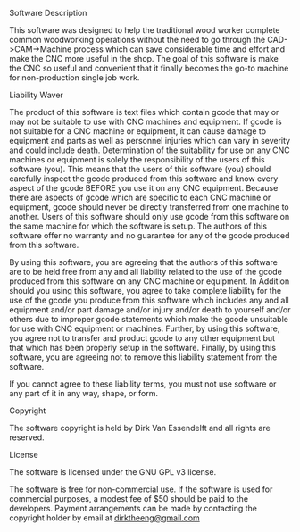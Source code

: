 Software Description

This software was designed to help the traditional wood worker complete common woodworking operations without the need to go through the CAD->CAM->Machine process which can save considerable time and effort and make the CNC more useful in the shop. The goal of this software is make the CNC so useful and convenient that it finally becomes the go-to machine for non-production single job work.

Liability Waver

The product of this software is text files which contain gcode that may or may not be suitable to use with CNC machines and equipment. If gcode is not suitable for a CNC machine or equipment, it can cause damage to equipment and parts as well as personnel injuries which can vary in severity and could include death. Determination of the suitability for use on any CNC machines or equipment is solely the responsibility of the users of this software (you).  This means that the users of this software (you) should carefully inspect the gcode produced from this software and know every aspect of the gcode BEFORE you use it on any CNC equipment.  Because there are aspects of gcode which are specific to each CNC machine or equipment, gcode should never be directly transferred from one machine to another.  Users of this software should only use gcode from this software on the same machine for which the software is setup.  The authors of 
this software offer no warranty and no guarantee for any of the gcode produced from this software.  

By using this software, you are agreeing that the authors of this software are to be held free from any and all liability related to the use of the gcode produced from this software on any CNC machine or equipment. In Addition should you using this software, you agree to take complete liability for the use of the gcode you produce from this software which includes any and all equipment 
and/or part damage and/or injury and/or death to yourself and/or others due to improper gcode statements which make the gcode unsuitable for use with CNC equipment or machines.  Further, by using this software, you agree not to transfer and product gcode to any other equipment but that which has been properly setup in the software.  Finally, by using this software, you are agreeing not to remove this liability statement from the software.

If you cannot agree to these liability terms, you must not use software or any part of it in any way, shape, or form.

Copyright

The software copyright is held by Dirk Van Essendelft and all rights are reserved.

License

The software is licensed under the GNU GPL v3 license.

The software is free for non-commercial use.  If the software is used for commercial purposes, a modest fee of $50 should be paid to the developers. Payment arrangements can be made by contacting the copyright holder by email at dirktheeng@gmail.com 
